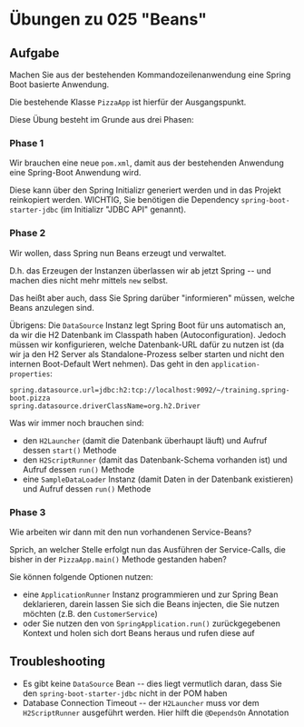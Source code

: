 # Übungen zu 025 "Beans"

## Aufgabe

Machen Sie aus der bestehenden Kommandozeilenanwendung eine Spring Boot basierte Anwendung.

Die bestehende Klasse `PizzaApp` ist hierfür der Ausgangspunkt.

Diese Übung besteht im Grunde aus drei Phasen:

### Phase 1

Wir brauchen eine neue `pom.xml`, damit aus der bestehenden Anwendung eine Spring-Boot Anwendung wird.

Diese kann über den Spring Initializr
generiert werden und in das Projekt reinkopiert werden. WICHTIG, Sie benötigen die Dependency
`spring-boot-starter-jdbc` (im Initializr "JDBC API" genannt).

### Phase 2

Wir wollen, dass Spring nun Beans erzeugt und verwaltet.

D.h. das Erzeugen der Instanzen überlassen wir ab jetzt Spring -- und machen dies nicht mehr
mittels `new` selbst.

Das heißt aber auch, dass Sie Spring darüber "informieren" müssen, welche Beans anzulegen sind.

Übrigens: Die `DataSource` Instanz legt Spring Boot für uns automatisch an, da wir die H2 Datenbank
im Classpath haben (Autoconfiguration). Jedoch müssen wir konfigurieren, welche Datenbank-URL dafür
zu nutzen ist (da wir ja den H2 Server als Standalone-Prozess selber starten und nicht den
internen Boot-Default Wert nehmen). Das geht in den `application-properties`:

````properties
spring.datasource.url=jdbc:h2:tcp://localhost:9092/~/training.spring-boot.pizza
spring.datasource.driverClassName=org.h2.Driver
````

Was wir immer noch brauchen sind:

* den `H2Launcher` (damit die Datenbank überhaupt läuft) und Aufruf dessen `start()` Methode
* den `H2ScriptRunner` (damit das Datenbank-Schema vorhanden ist) und Aufruf dessen `run()` Methode
* eine `SampleDataLoader` Instanz (damit Daten in der Datenbank existieren) und Aufruf dessen `run()` Methode

### Phase 3

Wie arbeiten wir dann mit den nun vorhandenen Service-Beans?

Sprich, an welcher Stelle erfolgt nun das Ausführen der Service-Calls, die bisher in der `PizzaApp.main()` Methode
gestanden haben?

Sie können folgende Optionen nutzen:

* eine `ApplicationRunner` Instanz programmieren und zur Spring Bean deklarieren, darein lassen
  Sie sich die Beans injecten, die Sie nutzen möchten (z.B. den `CustomerService`)
* oder Sie nutzen den von `SpringApplication.run()` zurückgegebenen Kontext und holen sich dort
  Beans heraus und rufen diese auf

## Troubleshooting

* Es gibt keine `DataSource` Bean -- dies liegt vermutlich daran, dass Sie
  den `spring-boot-starter-jdbc` nicht in der POM haben
* Database Connection Timeout -- der `H2Launcher` muss vor dem `H2ScriptRunner` ausgeführt werden.
  Hier hilft die `@DependsOn` Annotation